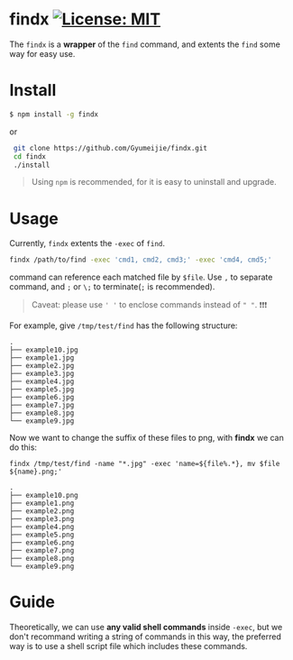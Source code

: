 # findx [![License: MIT](https://img.shields.io/badge/License-MIT-blue.svg)](https://opensource.org/licenses/MIT)
The `findx` is a **wrapper** of the `find` command, and extents the `find` some way for easy use.

# Install
```bash
$ npm install -g findx
```
or      

```bash
 git clone https://github.com/Gyumeijie/findx.git
 cd findx
 ./install
```
> Using `npm` is recommended, for it is easy to uninstall and upgrade.

# Usage

Currently, `findx` extents the `-exec` of `find`.

```bash 
findx /path/to/find -exec 'cmd1, cmd2, cmd3;' -exec 'cmd4, cmd5;'
```
command can reference each matched file by `$file`. Use `,` to separate command, and `;` or `\;` to terminate(`;` is recommended).
> Caveat: please use `' '` to enclose commands instead of `" "`. :exclamation::exclamation::exclamation:

For example, give `/tmp/test/find` has the following structure:

```
.
├── example10.jpg
├── example1.jpg
├── example2.jpg
├── example3.jpg
├── example4.jpg
├── example5.jpg
├── example6.jpg
├── example7.jpg
├── example8.jpg
└── example9.jpg
```
Now we want to change the suffix of these files to png, with **findx** we can do this:

```
findx /tmp/test/find -name "*.jpg" -exec 'name=${file%.*}, mv $file ${name}.png;'
```

```
.
├── example10.png
├── example1.png
├── example2.png
├── example3.png
├── example4.png
├── example5.png
├── example6.png
├── example7.png
├── example8.png
└── example9.png
```
# Guide

Theoretically, we can use **any valid shell commands** inside `-exec`, but we don't recommand writing a string of commands in this way, the preferred way is to use a shell script file which includes these commands.
